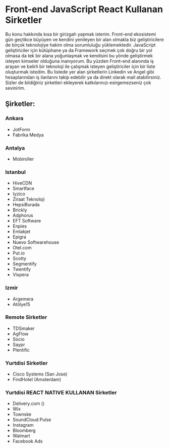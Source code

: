 # Front-end JavaScript React Kullanan Sirketler

Bu konu hakkında kısa bir girizgah yapmak isterim. Front-end ekosistemi gün geçtikce büyüyen ve kendini yenileyen bir alan olmakla biz geliştiricilere de birçok teknolojiye hakim olma sorumluluğu yüklemektedir. JavaScript geliştiriciler için kütüphane ya da Framework seçmek çok doğru bir yol olmasa da tek bir alana yoğunlaşmak ve kendisini bu yönde geliştirmek isteyen kimseler olduğuna inanıyorum. Bu yüzden Front-end alanında iş arayan ve belirli bir teknoloji ile çalışmak isteyen geliştiriciler için bir liste oluşturmak istedim. Bu listede yer alan şirketlerin Linkedin ve Angel gibi hesaplarından iş ilanlarını takip edebilir ya da direkt olarak mail atabilirsiniz. Sizler de bildiğiniz şirketleri ekleyerek katkılarınızı esirgemezseniz çok sevinirim.

## Şirketler:

### Ankara

* JotForm
* Fabrika Medya

### Antalya

* Mobiroller

### Istanbul

* HiveCDN
* Smartface
* Iyzico
* Ziraat Teknoloji
* HepsiBurada
* Brickly
* Adphorus
* EFT Software
* Enpies
* Emlakjet
* Epigra
* Nuevo Softwarehouse
* Otel.com
* Put.io
* Scotty
* Segmentify
* Twentify
* Vispera

### Izmir

* Argemera
* Atölye15

### Remote Sirketler

* TDSmaker
* AgFlow
* Socio
* Saypr
* Plentific

### Yurtdisi Sirketler

* Cisco Systems (San Jose)
* FindHotel (Amsterdam)

### Yurtdisi REACT NATIVE KULLANAN Sirketler
* Delivery.com ()
* Wix
* Townske
* SoundCloud Pulse 
* Instagram
* Bloomberg
* Walmart
* Facebook Ads

